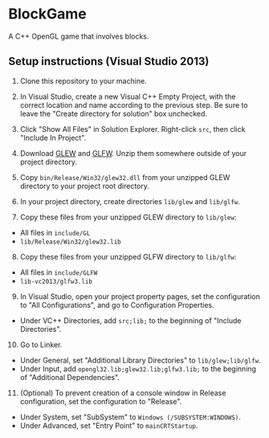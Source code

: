 # BlockGame

A C++ OpenGL game that involves blocks.

## Setup instructions (Visual Studio 2013)

1. Clone this repository to your machine.

2. In Visual Studio, create a new Visual C++ Empty Project, with the correct location and name according to the previous step.
Be sure to leave the "Create directory for solution" box unchecked.

3. Click "Show All Files" in Solution Explorer. Right-click `src`, then click "Include In Project".

4. Download [GLEW](http://sourceforge.net/projects/glew/files/glew/1.12.0/glew-1.12.0-win32.zip/download) and
[GLFW](http://sourceforge.net/projects/glfw/files/glfw/3.1.1/glfw-3.1.1.bin.WIN32.zip/download). Unzip them somewhere outside of
your project directory.

5. Copy `bin/Release/Win32/glew32.dll` from your unzipped GLEW directory to your project root directory.

6. In your project directory, create directories `lib/glew` and `lib/glfw`.

7. Copy these files from your unzipped GLEW directory to `lib/glew`:

  * All files in `include/GL`
  * `lib/Release/Win32/glew32.lib`

8. Copy these files from your unzipped GLFW directory to `lib/glfw`:

  * All files in `include/GLFW`
  * `lib-vc2013/glfw3.lib`

9. In Visual Studio, open your project property pages, set the configuration to "All Configurations", and go to Configuration
Properties.

  * Under VC++ Directories, add `src;lib;` to the beginning of "Include Directories".

10. Go to Linker.

  * Under General, set "Additional Library Directories" to `lib/glew;lib/glfw`.
  * Under Input, add `opengl32.lib;glew32.lib;glfw3.lib;` to the beginning of "Additional Dependencies".

11. (Optional) To prevent creation of a console window in Release configuration, set the configuration to "Release".

  * Under System, set "SubSystem" to `Windows (/SUBSYSTEM:WINDOWS)`.
  * Under Advanced, set "Entry Point" to `mainCRTStartup`.
